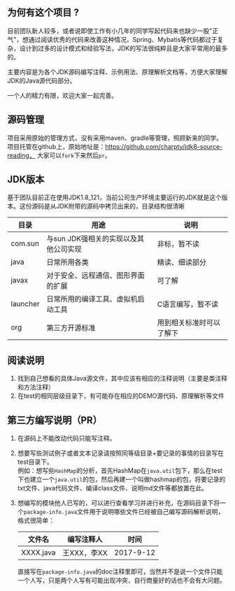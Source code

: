 ## 为何有这个项目 ?
目前团队新人较多，或者说即使工作有小几年的同学写起代码来也缺少一股"正气"，想通过阅读优秀的代码来改善这种情况，Spring、Mybatis等代码都过于复杂，设计到过多的设计模式和经验写法，JDK的写法很纯粹且是大家平常用的最多的。 

主要内容是为各个JDK源码编写注释、示例用法、原理解析文档等，方便大家理解JDK的Java源代码部分。 

一个人的精力有限，欢迎大家一起完善。 

## 源码管理
项目采用原始的管理方式，没有采用maven、gradle等管理，照顾新来的同学。 
项目托管在github上，原始地址是：https://github.com/charpty/jdk8-source-reading， 大家可以```fork```下来然后```pr```。 

## JDK版本
基于团队目前正在使用JDK1.8_121，当前公司生产环境主要运行的JDK就是这个版本。这份源码是从JDK附带的源码中拷贝出来的，目录结构很清晰  

 | 目录       | 用途    |  说明  |
| --------    | --------   |-------- |
| com.sun    |  与sun JDK强相关的实现以及其他公司实现   | 非标，暂不读
| java       | 日常所用各类                     | 精读、细读部分
| javax      | 对于安全、远程通信、图形界面的扩展  | 可了解
| launcher   | 日常所用的编译工具、虚拟机启动工具  | C语言编写，暂不读
| org        | 第三方开源标准                   | 用到相关标准时可以了解下

## 阅读说明
1. 找到自己想看的具体Java源文件，其中应该有相应的注释说明（主要是类注释和方法注释）
2. 在test的相同层级目录下，有可能存在相应的DEMO源代码、原理解析等文件


## 第三方编写说明（PR）
1. 在源码上不能改动代码只能写注释。 
2. 想要写些测试例子或者文本记录请按照同等级目录+要记录的事情的目录写在test目录下。   
   例如：想写些```HashMap```的分析，首先HashMap在```java.util```包下，那么在test下也建立一个```java.util```的包，然后再建一个叫做hashmap的包，将要记录的txt文件、java代码文件、编译class文件、说明md文件等都放置在此。
3. 想编写的模块他人已写的，可以进行查看学习并进行补充，在源码目录下将一个```package-info.java```文件用于说明哪些文件已经被自己编写源码解析说明，格式很简单：

    | 文件名       | 编写注释人    |  时间  |
    | --------    | --------   |-------- |
    | XXXX.java    |王XXX，李XX      |2017-9-12 
    
   直接写在```package-info.java```的doc注释里即可，当然并不是说一个文件只能一个人写，只是两个人写有可能出现冲突，自行商量好的话也不会有大问题。

